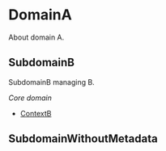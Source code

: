 # DomainA

About domain A.

## SubdomainB

SubdomainB managing B.

*Core domain*

- [ContextB](../../contexts/ContextB/)

## SubdomainWithoutMetadata

